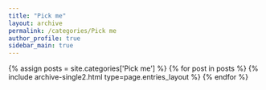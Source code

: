```yaml
---
title: "Pick me"
layout: archive
permalink: /categories/Pick me
author_profile: true
sidebar_main: true
---
```



{% assign posts = site.categories['Pick me'] %}
{% for post in posts %} {% include archive-single2.html type=page.entries_layout %} {% endfor %}